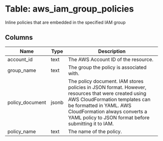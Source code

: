 
# Table: aws_iam_group_policies
Inline policies that are embedded in the specified IAM group
## Columns
| Name        | Type           | Description  |
| ------------- | ------------- | -----  |
|account_id|text|The AWS Account ID of the resource.|
|group_name|text|The group the policy is associated with.|
|policy_document|jsonb|The policy document. IAM stores policies in JSON format. However, resources that were created using AWS CloudFormation templates can be formatted in YAML. AWS CloudFormation always converts a YAML policy to JSON format before submitting it to IAM.|
|policy_name|text|The name of the policy.|
